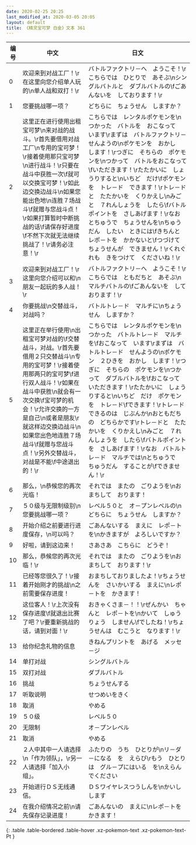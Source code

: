 ```yaml
---
date: 2020-02-25 20:25
last_modified_at: 2020-03-05 20:05
layout: default
title: 《精灵宝可梦 白金》文本 361
---
```

| 编号 | 中文 | 日文 |
| ---- | ---- | ---- |
| 0 | 欢迎来到对战工厂！\r在这里向您介绍单人玩的\n单人战和双打！\r | バトルファクトリ－へ　ようこそ！\rこちらでは　ひとりで　あそぶ\nシングルバトルと　ダブルバトルの\fごあんないを　しております！\r |
| 1 | 您要挑战哪一项？ | どちらに　ちょうせん　しますか？ |
| 2 | 这里正在进行使用出租宝可梦\n来对战的战斗。\r首先要借用对战工厂\n专用的宝可梦！\r接着使用那只宝可梦\n进行战斗！\r只要在战斗中获胜一次\f就可以交换宝可梦！\r如此边交换边战斗\n如果您能出色地\n连胜７场战斗\f就赠与您战斗点！\r如果打算暂时中断挑战的话\f请保存好进度\f不然下次就无法继续挑战了！\r请务必注意！\r | こちらでは　レンタルポケモンを\nつかった　バトルを　おこなって　います\rまずは　バトルファクトリ－　せんようの\nポケモンを　おかし　します！\rつぎに　そちらの　ポケモンを\nつかって　バトルをおこなって\fいただきます！\rたたかいに　しょうりすると\nいちど　だけ\fポケモンを　トレ－ド　できます！\rトレ－ドと　たたかいを　くりかえし\nみごと　７れんしょうを　したら\fバトルポイントを　さしあげます！\rなお　とちゅうで　ちょうせんを\nちゅうだん　したい　ときには\fきちんと　レポ－トを　かかないと\fつづけて　ちょうせんが　できません！\rくれぐれも　きをつけて　くださいね！\r |
| 3 | 欢迎来到对战工厂！\r这里向您介绍可以和\n朋友一起玩的多人战！\r | バトルファクトリ－へ　ようこそ！\rこちらでは　ともだちと　あそぶ\nマルチバトルの\fごあんないを　しております！\r |
| 4 | 你要挑战\n交替战斗，对战吗？ | バトルトレ－ド　マルチに\nちょうせん　しますか？ |
| 5 | 这里正在举行使用\n出租宝可梦对战的\f交替战斗，对战。\r首先要借用２只交替战斗\n专用的宝可梦！\r接着使用那两只的宝可梦\f进行双人战斗！\r如果在战斗中获胜\n就会有一次交换\f宝可梦的机会！\r允许交换的一方是自己\n或者是朋友\r就这样边交换边战斗\n如果您出色地连胜７场战斗\f就赠与您战斗点！\r另外交替战斗，对战是不能\f中途退出的！\r | こちらでは　レンタルポケモンを\nつかった　バトルトレ－ド　マルチを\fおこなって　います\rまずは　バトルトレ－ド　せんようの\nポケモン　２ひきを　おかし　します！\rつぎに　そちらの　ポケモンを\nつかって　ダブルバトルを\fおこなって　いただきます！\rたたかいに　しょうりすると\nいちど　だけ　ポケモンを　トレ－ド\fできます！\rトレ－ドできるのは　じぶんか\nおともだちの　どちらかです\rトレ－ドと　たたかいを　くりかえし\nみごと　７れんしょうを　したら\fバトルポイントを　さしあげます！\rなお　バトルトレ－ド　マルチでは\nとちゅうで　ちゅうだん　することが\fできません！\r |
| 6 | 那么，\n恭候您的再次光临！ | それでは　またの　ごりようを\nおまちして　おります！ |
| 7 | ５０级与无限制级别\n您要挑战哪一项？ | レベル５０と　オ－プンレベルの\nどちらに　ちょうせん　しますか？ |
| 8 | 开始介绍之前要进行进度保存，\n可以吗？ | ごあんないする　まえに　レポ－トを\nかきますが　よろしいですか？ |
| 9 | 好啦，请到这边来！ | さあさあ　こちらに　どうぞ！ |
| 10 | 那么，恭候您的再次光临！\r | それでは　またの　ごりようを\nおまちして　おります！\r |
| 11 | 已经等您很久了！\r接着开始刚才的挑战\n之前需要保存进度！ | おまちしておりましたよ！\rちょうせんを　さいかいする　まえに\nレポ－トを　かきます！ |
| 12 | 这位客人！\r上次没有保存进度\f就退出比赛了吧？\r要重新挑战的话，请到对面！\r | おきゃくさま－！！\rぜんかい　ちゃんと　レポ－トを\nかいて　しゅうりょう　しません\fでしたね！\rちょうせんは　むこうと　なります！\r |
| 13 | 给你纪念礼物的信息 | きねんプリントを　あげる　メッセ－ジ |
| 14 | 单打对战 | シングルバトル |
| 15 | 双打对战 | ダブルバトル |
| 16 | 挑战 | ちょうせんする |
| 17 | 听取说明 | せつめいをきく |
| 18 | 取消 | やめる |
| 19 | ５０级 | レベル５０ |
| 20 | 无限制 | オ－プンレベル |
| 21 | 取消 | やめる |
| 22 | ２人中其中一人请选择\n「作为领队」，\r另一人请选择「加入小组」。 | ふたりの　うち　ひとりが\nリ－ダ－になる　を　えらび\rもう　ひとりは　グル－プにはいる　を\nえらんでください |
| 23 | 开始进行ＤＳ无线通信。 | ＤＳワイヤレスつうしんを\nかいし　します |
| 24 | 在我介绍情况之前\n请先保存记录进度！ | ごあんないの　まえに\nレポ－トを　かきます！ |
{: .table .table-bordered .table-hover .xz-pokemon-text .xz-pokemon-text-Pt }